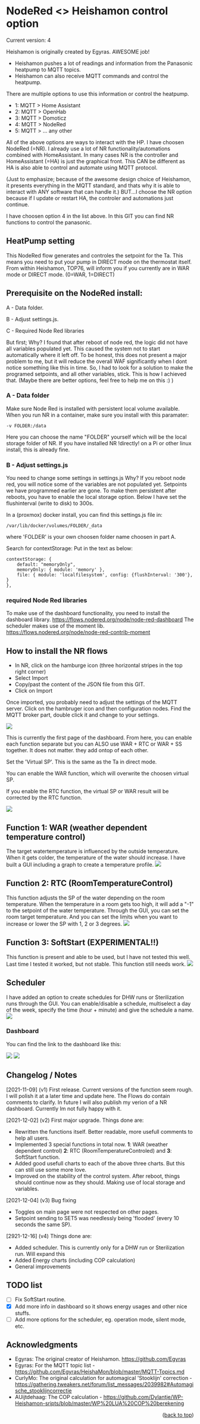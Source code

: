 # NodeRed <> Heishamon control option
Current version: 4

Heishamon is originally created by Egyras. AWESOME job! 
- Heishamon pushes a lot of readings and information from the Panasonic heatpump to MQTT topics. 
- Heishamon can also receive MQTT commands and control the heatpump. 

There are multiple options to use this information or control the heatpump.
* []() 1: MQTT > Home Assistant
* []() 2: MQTT > OpenHab
* []() 3: MQTT > Domoticz
* []() 4: MQTT > NodeRed
* []() 5: MQTT > ... any other 

All of the above options are ways to interact with the HP.
I have choosen NodeRed (=NR). I already use a lot of NR functionality/automations combined with HomeAssistant. In many cases NR is the controller and HomeAssistant (=HA) is just the graphical front. This CAN be different as HA is also able to control and automate using MQTT protocol. 

(Just to emphasize; because of the awesome design choice of Heishamon, it presents everything in the MQTT standard, and thats why it is able to interact with ANY software that can handle it.) 
BUT...I choose the NR option because if I update or restart HA, the controler and automations just continue. 

I have choosen option 4 in the list above. In this GIT you can find NR functions to control the panasonic. 

## HeatPump setting
This NodeRed flow generates and controles the setpoint for the Ta. This means you need to put your pump in DIRECT mode on the thermostat itself. 
From within Heishamon, TOP76, will inform you if you currently are in WAR mode or DIRECT mode. (0=WAR, 1=DIRECT)

## Prerequisite on the NodeRed install:
A - Data folder.

B - Adjust settings.js.

C - Required Node Red libraries

But first; Why?
I found that after reboot of node red, the logic did not have all variables populated yet. This caused the system not to start automatically where it left off. To be honest, this does not present a major problem to me, but it will reduce the overall WAF significantly when I dont notice something like this in time. So, I had to look for a solution to make the programed setpoints, and all other variables, stick. This is how I achieved that. (Maybe there are better options, feel free to help me on this :) )

### A - Data folder
Make sure Node Red is installed with persistent local volume available.
When you run NR in a container, make sure you install with this paramater:
```
-v FOLDER:/data
```
Here you can choose the name "FOLDER" yourself which will be the local storage folder of NR.
If you have installed NR !directly! on a Pi or other linux install, this is already fine.

### B - Adjust settings.js
You need to change some settings in settings.js
Why? If you reboot node red, you will notice some of the variables are not populated yet. Setpoints we have programmed earlier are gone. To make them persistent after reboots, you have to enable the local storage option. Below I have set the flushinterval (write to disk) to 300s. 

In a (proxmox) docker install, you can find this settings.js file in:
```
/var/lib/docker/volumes/FOLDER/_data
```
where 'FOLDER' is your own choosen folder name choosen in part A. 

Search for contextStorage:
Put in the text as below:
```
contextStorage: {
	default: "memoryOnly",
	memoryOnly: { module: 'memory' },
	file: { module: 'localfilesystem', config: {flushInterval: '300'}, }
},
```

### required Node Red libraries
To make use of the dashboard functionality, you need to install the dashboard library.
https://flows.nodered.org/node/node-red-dashboard
The scheduler makes use of the moment lib.
https://flows.nodered.org/node/node-red-contrib-moment

## How to install the NR flows
* []() In NR, click on the hamburge icon (three horizontal stripes in the top right corner)
* []() Select Import
* []() Copy/past the content of the JSON file from this GIT.
* []() Click on Import

Once imported, you probably need to adjust the settings of the MQTT server. 
Click on the hambruger icon and then configuration nodes. Find the MQTT broker part, double click it and change to your settings.

![](https://github.com/edterbak/NodeRed_Heishamon_control/blob/main/images/dashboard3.png?raw=true)

This is currently the first page of the dashboard. From here, you can enable each function separate but you can ALSO use WAR + RTC or WAR + SS together. It does not matter. they add ontop of each other. 

Set the 'Virtual SP'. This is the same as the Ta in direct mode. 

You can enable the WAR function, which will overwrite the choosen virtual SP. 

If you enable the RTC function, the virtual SP or WAR result will be corrected by the RTC function. 

![](https://github.com/edterbak/NodeRed_Heishamon_control/blob/main/images/Main.png?raw=true)


## Function 1: WAR (weather dependent temperature control)
The target watertemperature is influenced by the outside temperature. When it gets colder, the temperature of the water should increase. I have built a GUI including a graph to create a temperature profile.
![](https://github.com/edterbak/NodeRed_Heishamon_control/blob/main/images/WAR2.png?raw=true)

## Function 2: RTC (RoomTemperatureControl)
This function adjusts the SP of the water depending on the room temperature. When the temperature in a room gets too high, it will add a "-1" to the setpoint of the water temperature. 
Through the GUI, you can set the room target temperature. And you can set the limits when you want to increase or lower the SP with 1, 2 or 3 degrees.
![](https://github.com/edterbak/NodeRed_Heishamon_control/blob/main/images/RTC.png?raw=true)

## Function 3: SoftStart (EXPERIMENTAL!!)
This function is present and able to be used, but I have not tested this well. Last time I tested it worked, but not stable. This function still needs work.
![](https://github.com/edterbak/NodeRed_Heishamon_control/blob/main/images/SS.png?raw=true)

## Scheduler
I have added an option to create schedules for DHW runs or Sterilization runs through the GUI. 
You can enable/disable a schedule, multiselect a day of the week, specify the time (hour + minute) and give the schedule a name.
![](https://github.com/edterbak/NodeRed_Heishamon_control/blob/main/images/Scheduler2.png?raw=true)

### Dashboard
You can find the link to the dashboard like this:

![](https://github.com/edterbak/NodeRed_Heishamon_control/blob/main/images/dashboard2.png?raw=true) ![](https://github.com/edterbak/NodeRed_Heishamon_control/blob/main/images/dashboard1.png?raw=true)

## Changelog / Notes
[2021-11-09] (v1) First release. Current versions of the function seem rough. I will polish it at a later time and update here. The Flows do contain comments to clarify. In future I will also publish my verion of a NR dashboard. Currently Im not fully happy with it.

[2021-12-02] (v2) First major upgrade. Things done are:
- Rewritten the functions itself. Better readable, more usefull comments to help all users.
- Implemented 3 special functions in total now. **1**: WAR (weather dependent control) **2**: RTC (RoomTemperatureControled) and **3**: SoftStart function.
- Added good usefull charts to each of the above three charts. But this can still use some more love.
- Improved on the stability of the control system. After reboot, things should continue now as they should. Making use of local storage and variables. 

[2021-12-04] (v3) Bug fixing
- Toggles on main page were not respected on other pages. 
- Setpoint sending to SET5 was needlessly being 'flooded' (every 10 seconds the same SP).

[2921-12-16] (v4) Things done are:
- Added scheduler. This is currently only for a DHW run or Sterilization run. Will expand this
- Added Energy charts (including COP calculation)
- General improvements

## TODO list
- [ ] Fix SoftStart routine. 
- [x] Add more info in dashboard so it shows energy usages and other nice stuffs. 
- [ ] Add more options for the scheduler, eg. operation mode, silent mode, etc. 

## Acknowledgments
* []() Egyras: The original creator of Heishamon. https://github.com/Egyras
* []() Egyras: For the MQTT topic list - https://github.com/Egyras/HeishaMon/blob/master/MQTT-Topics.md
* []() CurlyMo: The original calculation for automagical 'Stooklijn' correction - https://gathering.tweakers.net/forum/list_messages/2039982#Automagische_stooklijncorrectie
* []() AUijtdehaag: The COP calculation - https://github.com/Dylantje/WP-Heishamon-sripts/blob/master/WP%20LUA%20COP%20berekening

<p align="right">(<a href="#top">back to top</a>)</p>
